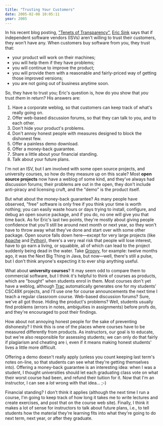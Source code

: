 ```yaml
---
title: "Trusting Your Customers"
date: 2005-02-08 10:05:11
year: 2005
---
```

In his recent blog posting, <a href="http://msdn.microsoft.com/longhorn/default.aspx?pull=/library/en-us/dnsoftware/html/software02052005.asp">"Tenets of Transparency"</a>, <a href="http://software.ericsink.com/">Eric Sink</a> says that if independent software vendors (ISVs) aren't willing to trust their customers, they won't have any.  When customers buy software from you, they trust that:
<ul>
  <li>your product will work on their machines;</li>
  <li>you will help them if they have problems;</li>
  <li>you will continue to improve the product;</li>
  <li>you will provide them with a reasonable and fairly-priced way of getting those improved versions;</li>
  <li>you are not going out of business anytime soon.</li>
</ul>
So, they have to trust you; Eric's question is, how do you show that <em>you</em> trust <em>them</em> in return?  His answers are:
<ol>
  <li>Have a corporate weblog, so that customers can keep track of what's really going on.</li>
  <li>Offer web-based discussion forums, so that they can talk to you, and to each other.</li>
  <li>Don't hide your product's problems.</li>
  <li>Don't annoy honest people with measures designed to block the dishonest few.</li>
  <li>Offer a painless demo download.</li>
  <li>Offer a money-back guarantee.</li>
  <li>Share a little about your financial standing.</li>
  <li>Talk about your future plans.</li>
</ol>
I'm not an ISV, but I am involved with some open source projects, and university courses, so how do they measure up on this scale?  Most <strong>open source projects</strong> now have a weblog of some kind, and they've always had discussion forums; their problems are out in the open, they don't include anti-piracy and licensing cruft, and the "demo" is the product itself.

But what about the money-back guarantee?  As many people have observed, "free" software is only free if you think your time is worth nothing; you can easily waste hours or days trying to install, configure, and debug an open source package, and if you do, no one will give you that time back.  As for Eric's last two points, they're mostly about giving people confidence that you'll still be around next month or next year, so they won't have to throw away what they've done and start over with some other package.  Open source falls down here—except for very large projects (like <a href="http://www.apache.org">Apache</a> and <a href="http://www.python.org">Python</a>), there's a very real risk that people will lose interest, have to go earn a living, or squabble, all of which can lead to the project suddenly being dead in the water.  Take <a href="http://groovy.codehaus.org">Groovy</a>, for example: twelve months ago, it was the Next Big Thing in Java, but now—well, there's still a pulse, but I don't think anyone's expecting it to ever ship anything useful.

What about <strong>university courses</strong>?  It may seem odd to compare them to commercial software, but I think it's helpful to think of courses as products, which are "bought" when students enrol in them.  Most courses don't yet have a weblog, although <a href="http://projects.edgewall.com/trac">Trac</a> automatically generates one for my students' CSC49X projects, and I'll use one for course announcements the next time I teach a regular classroom course.  Web-based discussion forums?  Sure, we've all got those.  Hiding the product's problems?  Well, students usually find problems (errors in notes, ambiguities in assignments) before profs do, and they're encouraged to post their findings.

How about not annoying honest people for the sake of preventing dishonesty?  I think this is one of the places where courses have to be measured differently from products.  As instructors, our goal is to educate, but we're also responsible for assessing students; we can only do that fairly if plagiarism and cheating are i, even if it means making honest students' lives a little more difficult.

Offering a demo doesn't really apply (unless you count keeping last term's notes on-line, so that students can see what they're getting themselves into).  Offering a money-back guarantee is an interesting idea: when I was a student, I thought universities should let each graduating class vote on what their worst course had been, and refund their tuition for it.  Now that I'm an instructor, I can see a <em>lot</em> wrong with that idea… ;-)

Financial standing?  I don't think it applies (although the next time I run a course, I'm going to keep track of how long it takes me to write lectures and create exercises, and post that on the course web site).  Finally, I think it makes a lot of sense for instructors to talk about future plans, i.e., to tell students how the material they're learning fits into what they're going to do next term, next year, or after they graduate.
